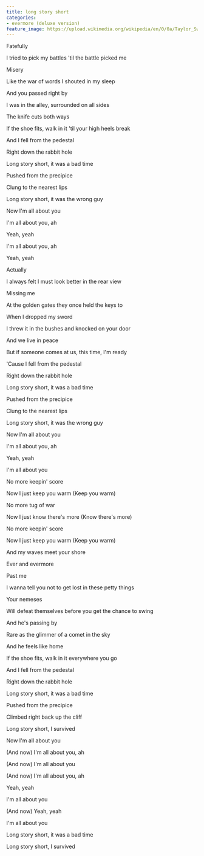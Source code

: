 ```yaml
---
title: ​l​ong story short
categories:
- evermore (deluxe version)
feature_image: https://upload.wikimedia.org/wikipedia/en/0/0a/Taylor_Swift_-_Evermore.png
--- 
```

Fatefully

I tried to pick my battles 'til the battle picked me

Misery

Like the war of words I shouted in my sleep

And you passed right by

I was in the alley, surrounded on all sides

The knife cuts both ways

If the shoe fits, walk in it 'til your high heels break

And I fell from the pedestal

Right down the rabbit hole

Long story short, it was a bad time

Pushed from the precipice

Clung to the nearest lips

Long story short, it was the wrong guy

Now I'm all about you

I'm all about you, ah

Yeah, yeah

I'm all about you, ah

Yeah, yeah

Actually

I always felt I must look better in the rear view

Missing me

At the golden gates they once held the keys to

When I dropped my sword

I threw it in the bushes and knocked on your door

And we live in peace

But if someone comes at us, this time, I'm ready

'Cause I fell from the pedestal

Right down the rabbit hole

Long story short, it was a bad time

Pushed from the precipice

Clung to the nearest lips

Long story short, it was the wrong guy

Now I'm all about you

I'm all about you, ah

Yeah, yeah

I'm all about you

No more keepin' score

Now I just keep you warm (Keep you warm)

No more tug of war

Now I just know there's more (Know there's more)

No more keepin' score

Now I just keep you warm (Keep you warm)

And my waves meet your shore

Ever and evermore

Past me

I wanna tell you not to get lost in these petty things

Your nemeses

Will defeat themselves before you get the chance to swing

And he's passing by

Rare as the glimmer of a comet in the sky

And he feels like home

If the shoe fits, walk in it everywhere you go

And I fell from the pedestal

Right down the rabbit hole

Long story short, it was a bad time

Pushed from the precipice

Climbed right back up the cliff

Long story short, I survived

Now I'm all about you

(And now) I'm all about you, ah

(And now) I'm all about you

(And now) I'm all about you, ah

Yeah, yeah

I'm all about you

(And now) Yeah, yeah

I'm all about you

Long story short, it was a bad time

Long story short, I survived